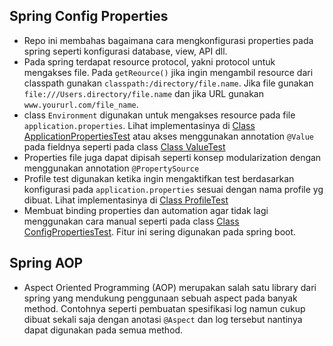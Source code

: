 ## Spring Config Properties

* Repo ini membahas bagaimana cara mengkonfigurasi properties pada spring seperti konfigurasi database, view, API dll.
* Pada spring terdapat resource protocol, yakni protocol untuk mengakses file. Pada `getReource()` jika ingin mengambil resource dari classpath gunakan `classpath:/directory/file.name`. Jika file gunakan `file:///Users.directory/file.name` dan jika URL gunakan `www.yoururl.com/file_name`.
* class `Environment` digunakan untuk mengakses resource pada file `application.properties`. Lihat implementasinya di [Class ApplicationPropertiesTest](https://github.com/ichwansh03/spring-config-properties/blob/main/src/test/java/com/ichwan/configproperties/properties/ApplicationPropertiesTest.java) atau akses menggunakan annotation `@Value` pada fieldnya seperti pada class [Class ValueTest](https://github.com/ichwansh03/spring-config-properties/blob/main/src/test/java/com/ichwan/configproperties/values/ValueTest.java)
* Properties file juga dapat dipisah seperti konsep modularization dengan menggunakan annotation `@PropertySource`
* Profile test digunakan ketika ingin mengaktifkan test berdasarkan konfigurasi pada `application.properties` sesuai dengan nama profile yg dibuat. Lihat implementasinya di [Class ProfileTest](https://github.com/ichwansh03/spring-config-properties/blob/main/src/test/java/com/ichwan/configproperties/profile/ProfileTest.java)
* Membuat binding properties dan automation agar tidak lagi menggunakan cara manual seperti pada class [Class ConfigPropertiesTest](https://github.com/ichwansh03/spring-config-properties/blob/main/src/test/java/com/ichwan/configproperties/configproperties/ConfigPropertiesTest.java). Fitur ini sering digunakan pada spring boot.

## Spring AOP

* Aspect Oriented Programming (AOP) merupakan salah satu library dari spring yang mendukung penggunaan sebuah aspect pada banyak method. Contohnya seperti pembuatan spesifikasi log namun cukup dibuat sekali saja dengan anotasi `@Aspect` dan log tersebut nantinya dapat digunakan pada semua method.